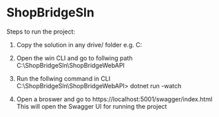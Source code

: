 # ShopBridgeSln

Steps to run the project: 
1) Copy the solution in any drive/ folder  e.g. C:

2) Open the win CLI and go to follwing path    
  C:\ShopBridgeSln\ShopBridgeWebAPI 
  
3) Run the follwing command in CLI   
  C:\ShopBridgeSln\ShopBridgeWebAPI> dotnet run -watch
   
4) Open a broswer and go to https://localhost:5001/swagger/index.html   
   This will open the Swagger UI for running the project
